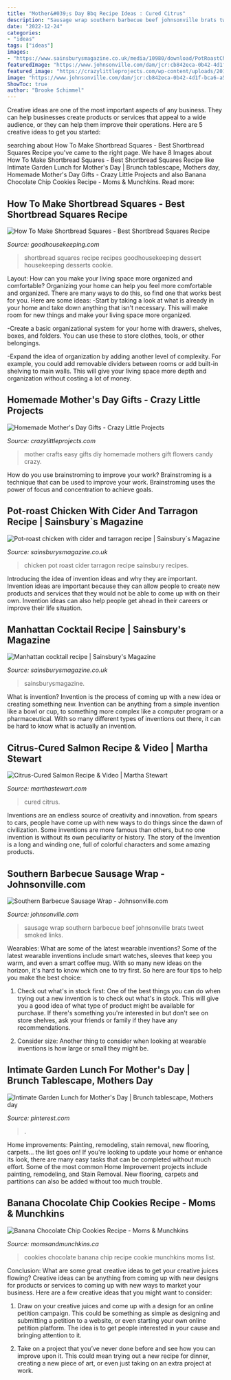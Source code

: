 ```yaml
---
title: "Mother&#039;s Day Bbq Recipe Ideas : Cured Citrus"
description: "Sausage wrap southern barbecue beef johnsonville brats tweet smoked links"
date: "2022-12-24"
categories:
- "ideas"
tags: ["ideas"]
images:
- "https://www.sainsburysmagazine.co.uk/media/10980/download/PotRoastChicken0765.jpg?v=1"
featuredImage: "https://www.johnsonville.com/dam/jcr:cb842eca-0b42-4d1f-bca6-a579d1969732/southern-barbecue-sausage-wrap"
featured_image: "https://crazylittleprojects.com/wp-content/uploads/2016/04/easy-mother-s-day-spring-chocolate-bouquet-crafts-flowers-how-to.jpg"
image: "https://www.johnsonville.com/dam/jcr:cb842eca-0b42-4d1f-bca6-a579d1969732/southern-barbecue-sausage-wrap"
ShowToc: true
author: "Brooke Schimmel"
---
```



Creative ideas are one of the most important aspects of any business. They can help businesses create products or services that appeal to a wide audience, or they can help them improve their operations. Here are 5 creative ideas to get you started: 

	

		
searching about How To Make Shortbread Squares - Best Shortbread Squares Recipe you've came to the right page. We have 8 Images about How To Make Shortbread Squares - Best Shortbread Squares Recipe like Intimate Garden Lunch for Mother&#039;s Day | Brunch tablescape, Mothers day, Homemade Mother&#039;s Day Gifts - Crazy Little Projects and also Banana Chocolate Chip Cookies Recipe - Moms &amp; Munchkins. Read more:
		
    
## How To Make Shortbread Squares - Best Shortbread Squares Recipe

<img loading=lazy src="https://hips.hearstapps.com/ghk.h-cdn.co/assets/17/46/3200x1600/landscape-1510944309-shortbread-squares-index-ghk-1217.jpg?resize=1200:*" onerror="this.onerror=null;this.src='https://tse2.mm.bing.net/th?id=OIP.6asxzgsmBlXNlcoMRyQYygHaDt&amp;pid=15.1';" alt="How To Make Shortbread Squares - Best Shortbread Squares Recipe">

_Source: goodhousekeeping.com_

>shortbread squares recipe recipes goodhousekeeping dessert housekeeping desserts cookie. 

	

Layout: How can you make your living space more organized and comfortable?
Organizing your home can help you feel more comfortable and organized. There are many ways to do this, so find one that works best for you. Here are some ideas:
-Start by taking a look at what is already in your home and take down anything that isn't necessary. This will make room for new things and make your living space more organized.

-Create a basic organizational system for your home with drawers, shelves, boxes, and folders. You can use these to store clothes, tools, or other belongings.

-Expand the idea of organization by adding another level of complexity. For example, you could add removable dividers between rooms or add built-in shelving to main walls. This will give your living space more depth and organization without costing a lot of money.

    
## Homemade Mother&#039;s Day Gifts - Crazy Little Projects

<img loading=lazy src="https://crazylittleprojects.com/wp-content/uploads/2016/04/easy-mother-s-day-spring-chocolate-bouquet-crafts-flowers-how-to.jpg" onerror="this.onerror=null;this.src='https://tse1.mm.bing.net/th?id=OIP.bMT4r2CNc_HhfnnH6hSsRgHaLn&amp;pid=15.1';" alt="Homemade Mother&#039;s Day Gifts - Crazy Little Projects">

_Source: crazylittleprojects.com_

>mother crafts easy gifts diy homemade mothers gift flowers candy crazy. 

	

How do you use brainstroming to improve your work?
Brainstroming is a technique that can be used to improve your work. Brainstroming uses the power of focus and concentration to achieve goals.

    
## Pot-roast Chicken With Cider And Tarragon Recipe | Sainsbury`s Magazine

<img loading=lazy src="https://www.sainsburysmagazine.co.uk/media/10980/download/PotRoastChicken0765.jpg?v=1" onerror="this.onerror=null;this.src='https://tse1.mm.bing.net/th?id=OIP.fuzzWevX5JBlEedWtsOKSQHaJr&amp;pid=15.1';" alt="Pot-roast chicken with cider and tarragon recipe | Sainsbury`s Magazine">

_Source: sainsburysmagazine.co.uk_

>chicken pot roast cider tarragon recipe sainsbury recipes. 

	

Introducing the idea of invention ideas and why they are important.
Invention ideas are important because they can allow people to create new products and services that they would not be able to come up with on their own. Invention ideas can also help people get ahead in their careers or improve their life situation.

    
## Manhattan Cocktail Recipe | Sainsbury&#039;s Magazine

<img loading=lazy src="https://www.sainsburysmagazine.co.uk/media/9895/download/Manhattan.jpg?v=1" onerror="this.onerror=null;this.src='https://tse1.mm.bing.net/th?id=OIP.d6d3zaS7_vEDaeKdYNPBCwHaJr&amp;pid=15.1';" alt="Manhattan cocktail recipe | Sainsbury&#039;s Magazine">

_Source: sainsburysmagazine.co.uk_

>sainsburysmagazine. 

	

What is invention?
Invention is the process of coming up with a new idea or creating something new. Invention can be anything from a simple invention like a bowl or cup, to something more complex like a computer program or a pharmaceutical. With so many different types of inventions out there, it can be hard to know what is actually an invention.

    
## Citrus-Cured Salmon Recipe &amp; Video | Martha Stewart

<img loading=lazy src="http://assets.marthastewart.com/styles/wmax-1500/d28/citrus-cured-salmon-mslb7036/citrus-cured-salmon-mslb7036_horiz.jpg?itok=gMK3pqco" onerror="this.onerror=null;this.src='https://tse2.mm.bing.net/th?id=OIP.qE4fTdRyTXO4JI_b6pN8owHaEK&amp;pid=15.1';" alt="Citrus-Cured Salmon Recipe &amp; Video | Martha Stewart">

_Source: marthastewart.com_

>cured citrus. 

	

Inventions are an endless source of creativity and innovation. from spears to cars, people have come up with new ways to do things since the dawn of civilization. Some inventions are more famous than others, but no one invention is without its own peculiarity or history. The story of the Invention is a long and winding one, full of colorful characters and some amazing products.

    
## Southern Barbecue Sausage Wrap - Johnsonville.com

<img loading=lazy src="https://www.johnsonville.com/dam/jcr:cb842eca-0b42-4d1f-bca6-a579d1969732/southern-barbecue-sausage-wrap" onerror="this.onerror=null;this.src='https://tse3.mm.bing.net/th?id=OIP.yhNWNGoGgENN-b8U1Blr-wHaFV&amp;pid=15.1';" alt="Southern Barbecue Sausage Wrap - Johnsonville.com">

_Source: johnsonville.com_

>sausage wrap southern barbecue beef johnsonville brats tweet smoked links. 

	

Wearables: What are some of the latest wearable inventions?
Some of the latest wearable inventions include smart watches, sleeves that keep you warm, and even a smart coffee mug. With so many new ideas on the horizon, it's hard to know which one to try first. So here are four tips to help you make the best choice:
1. Check out what's in stock first: One of the best things you can do when trying out a new invention is to check out what's in stock. This will give you a good idea of what type of product might be available for purchase. If there's something you're interested in but don't see on store shelves, ask your friends or family if they have any recommendations.

2. Consider size: Another thing to consider when looking at wearable inventions is how large or small they might be.

    
## Intimate Garden Lunch For Mother&#039;s Day | Brunch Tablescape, Mothers Day

<img loading=lazy src="https://i.pinimg.com/736x/b3/b9/5e/b3b95ec4582cb4bb6df296dfc94583cb.jpg" onerror="this.onerror=null;this.src='https://tse4.mm.bing.net/th?id=OIP.4AfJI3vdcuXXPah1vMqvlQHaLJ&amp;pid=15.1';" alt="Intimate Garden Lunch for Mother&#039;s Day | Brunch tablescape, Mothers day">

_Source: pinterest.com_

>. 

	

Home improvements: Painting, remodeling, stain removal, new flooring, carpets... the list goes on!
If you're looking to update your home or enhance its look, there are many easy tasks that can be completed without much effort. Some of the most common Home Improvement projects include painting, remodeling, and Stain Removal. New flooring, carpets and partitions can also be added without too much trouble.

    
## Banana Chocolate Chip Cookies Recipe - Moms &amp; Munchkins

<img loading=lazy src="https://www.momsandmunchkins.ca/wp-content/uploads/2017/08/banana-chocolate-chip-cookies-1.jpg" onerror="this.onerror=null;this.src='https://tse1.mm.bing.net/th?id=OIP.4kfSejq3y9oc4_9733ef8QHaLH&amp;pid=15.1';" alt="Banana Chocolate Chip Cookies Recipe - Moms &amp; Munchkins">

_Source: momsandmunchkins.ca_

>cookies chocolate banana chip recipe cookie munchkins moms list. 

	

Conclusion: What are some great creative ideas to get your creative juices flowing?
Creative ideas can be anything from coming up with new designs for products or services to coming up with new ways to market your business. Here are a few creative ideas that you might want to consider: 
1. Draw on your creative juices and come up with a design for an online petition campaign. This could be something as simple as designing and submitting a petition to a website, or even starting your own online petition platform. The idea is to get people interested in your cause and bringing attention to it. 

2. Take on a project that you’ve never done before and see how you can improve upon it. This could mean trying out a new recipe for dinner, creating a new piece of art, or even just taking on an extra project at work.

